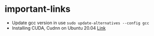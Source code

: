 # important-links

* Update gcc version in use `sudo update-alternatives --config gcc`
* Installing CUDA, Cudnn on Ubuntu 20.04 [Link](https://illya13.github.io/RL/tutorial/2020/04/26/installing-tensorflow-on-ubuntu-20.html)
